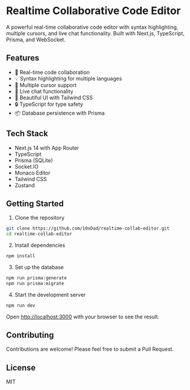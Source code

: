 # Realtime Collaborative Code Editor

A powerful real-time collaborative code editor with syntax highlighting, multiple cursors, and live chat functionality. Built with Next.js, TypeScript, Prisma, and WebSocket.

## Features

- 🚀 Real-time code collaboration
- 💡 Syntax highlighting for multiple languages
- 👥 Multiple cursor support
- 💬 Live chat functionality
- 🎨 Beautiful UI with Tailwind CSS
- 🔒 TypeScript for type safety
- 📦 Database persistence with Prisma

## Tech Stack

- Next.js 14 with App Router
- TypeScript
- Prisma (SQLite)
- Socket.IO
- Monaco Editor
- Tailwind CSS
- Zustand

## Getting Started

1. Clone the repository
```bash
git clone https://github.com/10xDad/realtime-collab-editor.git
cd realtime-collab-editor
```

2. Install dependencies
```bash
npm install
```

3. Set up the database
```bash
npm run prisma:generate
npm run prisma:migrate
```

4. Start the development server
```bash
npm run dev
```

Open [http://localhost:3000](http://localhost:3000) with your browser to see the result.

## Contributing

Contributions are welcome! Please feel free to submit a Pull Request.

## License

MIT